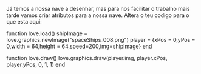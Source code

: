 
Já temos a nossa nave a desenhar, mas para nos facilitar o trabalho mais tarde vamos criar atributos para a nossa nave. Altera o teu codigo para o que esta aqui:

function love.load()
  shipImage = love.graphics.newImage("spaceShips_008.png")
  player = {xPos = 0,yPos = 0,width = 64,height = 64,speed=200,img=shipImage}
end

function love.draw()
  love.graphics.draw(player.img, player.xPos, player.yPos, 0, 1, 1)
end
